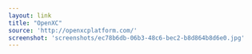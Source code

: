 ```yaml
---
layout: link
title: "OpenXC"
source: 'http://openxcplatform.com/'
screenshot: 'screenshots/ec78b6db-06b3-48c6-bec2-b8d864b8d6e0.jpg'
---
```


